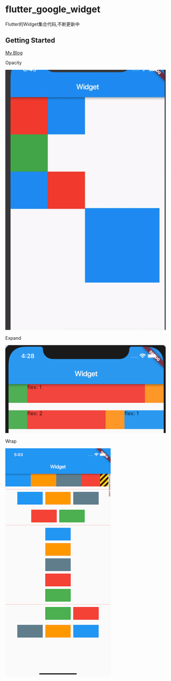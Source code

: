 # flutter_google_widget

Flutter的Widget集合代码,不断更新中

## Getting Started

[My Blog](http://fultterliker.com)


Opacity

![Opacity](https://raw.githubusercontent.com/dlgchg/flutter_google_widgets/master/screenshots/opacity.gif)

Expand

![Expand](https://raw.githubusercontent.com/dlgchg/flutter_google_widgets/master/screenshots/expanded_1.png)

Wrap

![Wrap](https://raw.githubusercontent.com/dlgchg/flutter_google_widgets/master/screenshots/warp_1.png)
